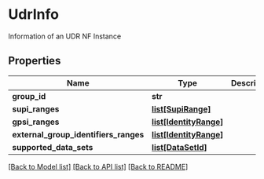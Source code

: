 # UdrInfo

Information of an UDR NF Instance
## Properties
Name | Type | Description | Notes
------------ | ------------- | ------------- | -------------
**group_id** | **str** |  | [optional] 
**supi_ranges** | [**list[SupiRange]**](SupiRange.md) |  | [optional] 
**gpsi_ranges** | [**list[IdentityRange]**](IdentityRange.md) |  | [optional] 
**external_group_identifiers_ranges** | [**list[IdentityRange]**](IdentityRange.md) |  | [optional] 
**supported_data_sets** | [**list[DataSetId]**](DataSetId.md) |  | [optional] 

[[Back to Model list]](../README.md#documentation-for-models) [[Back to API list]](../README.md#documentation-for-api-endpoints) [[Back to README]](../README.md)


